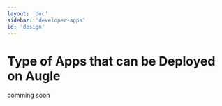 ```yaml
---
layout: 'doc'
sidebar: 'developer-apps'
id: 'design'
---
```


# Type of Apps that can be Deployed on Augle
comming soon
